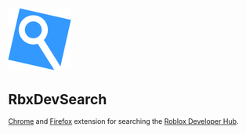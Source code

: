 ![img](extension/icons/128.png)

# RbxDevSearch

[Chrome](https://chrome.google.com/webstore/detail/roblox-devhub-search/mejgpalbcgoooijaoomkcmcjeihhlehf) and [Firefox](https://addons.mozilla.org/en-US/firefox/addon/roblox-devhub-search/) extension for searching the [Roblox Developer Hub](https://develoer.roblox.com).